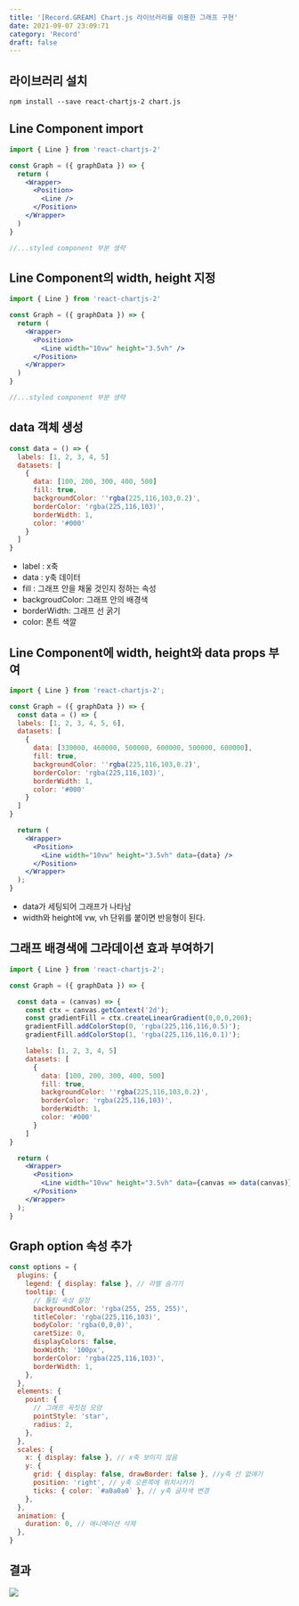 ```yaml
---
title: '[Record.GREAM] Chart.js 라이브러리를 이용한 그래프 구현'
date: 2021-09-07 23:09:71
category: 'Record'
draft: false
---
```


## 라이브러리 설치

```
npm install --save react-chartjs-2 chart.js
```

## Line Component import

```jsx
import { Line } from 'react-chartjs-2'

const Graph = ({ graphData }) => {
  return (
    <Wrapper>
      <Position>
        <Line />
      </Position>
    </Wrapper>
  )
}

//...styled component 부분 생략
```

## Line Component의 width, height 지정

```jsx
import { Line } from 'react-chartjs-2'

const Graph = ({ graphData }) => {
  return (
    <Wrapper>
      <Position>
        <Line width="10vw" height="3.5vh" />
      </Position>
    </Wrapper>
  )
}

//...styled component 부분 생략
```

## data 객체 생성

```jsx
const data = () => {
  labels: [1, 2, 3, 4, 5]
  datasets: [
    {
      data: [100, 200, 300, 400, 500]
      fill: true,
      backgroundColor: ''rgba(225,116,103,0.2)',
      borderColor: 'rgba(225,116,103)',
      borderWidth: 1,
      color: '#000'
    }
  ]
}
```

- label : x축
- data : y축 데이터
- fill : 그래프 안을 채울 것인지 정하는 속성
- backgroudColor: 그래프 안의 배경색
- borderWidth: 그래프 선 굵기
- color: 폰트 색깔

## Line Component에 width, height와 data props 부여

```jsx
import { Line } from 'react-chartjs-2';

const Graph = ({ graphData }) => {
  const data = () => {
  labels: [1, 2, 3, 4, 5, 6],
  datasets: [
    {
      data: [330000, 460000, 500000, 600000, 500000, 600000],
      fill: true,
      backgroundColor: ''rgba(225,116,103,0.2)',
      borderColor: 'rgba(225,116,103)',
      borderWidth: 1,
      color: '#000'
    }
  ]
}

  return (
    <Wrapper>
      <Position>
        <Line width="10vw" height="3.5vh" data={data} />
      </Position>
    </Wrapper>
  );
}
```

- data가 세팅되어 그래프가 나타남
- width와 height에 vw, vh 단위를 붙이면 반응형이 된다.

## 그래프 배경색에 그라데이션 효과 부여하기

```jsx
import { Line } from 'react-chartjs-2';

const Graph = ({ graphData }) => {

  const data = (canvas) => {
    const ctx = canvas.getContext('2d');
    const gradientFill = ctx.createLinearGradient(0,0,0,200);
    gradientFill.addColorStop(0, 'rgba(225,116,116,0.5)');
    gradientFill.addColorStop(1, 'rgba(225,116,116,0.1)');

    labels: [1, 2, 3, 4, 5]
    datasets: [
      {
        data: [100, 200, 300, 400, 500]
        fill: true,
        backgroundColor: ''rgba(225,116,103,0.2)',
        borderColor: 'rgba(225,116,103)',
        borderWidth: 1,
        color: '#000'
      }
    ]
}

  return (
    <Wrapper>
      <Position>
        <Line width="10vw" height="3.5vh" data={canvas => data(canvas)} />
      </Position>
    </Wrapper>
  );
}
```

## Graph option 속성 추가

```jsx
const options = {
  plugins: {
    legend: { display: false }, // 라벨 숨기기
    tooltip: {
      // 툴팁 속성 설정
      backgroundColor: 'rgba(255, 255, 255)',
      titleColor: 'rgba(225,116,103)',
      bodyColor: 'rgba(0,0,0)',
      caretSize: 0,
      displayColors: false,
      boxWidth: '100px',
      borderColor: 'rgba(225,116,103)',
      borderWidth: 1,
    },
  },
  elements: {
    point: {
      // 그래프 꼭짓점 모양
      pointStyle: 'star',
      radius: 2,
    },
  },
  scales: {
    x: { display: false }, // x축 보이지 않음
    y: {
      grid: { display: false, drawBorder: false }, //y축 선 없애기
      position: 'right', // y축 오른쪽에 위치시키기
      ticks: { color: `#a0a0a0` }, // y축 글자색 변경
    },
  },
  animation: {
    duration: 0, // 애니메이션 삭제
  },
}
```

## 결과

![](https://images.velog.io/images/silviaoh/post/022ab05f-dd8a-4c4d-823f-6ce42d139c1a/image.png)
